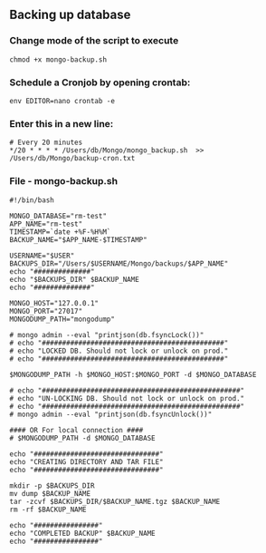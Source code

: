 ## Backing up database

### Change mode of the script to execute

    chmod +x mongo-backup.sh
    
### Schedule a Cronjob by opening crontab:

    env EDITOR=nano crontab -e

### Enter this in a new line:

    # Every 20 minutes
    */20 * * * * /Users/db/Mongo/mongo_backup.sh  >> /Users/db/Mongo/backup-cron.txt   

### File - mongo-backup.sh

    #!/bin/bash
     
    MONGO_DATABASE="rm-test"
    APP_NAME="rm-test"
    TIMESTAMP=`date +%F-%H%M`
    BACKUP_NAME="$APP_NAME-$TIMESTAMP"
    
    USERNAME="$USER"
    BACKUPS_DIR="/Users/$USERNAME/Mongo/backups/$APP_NAME"
    echo "##############"
    echo "$BACKUPS_DIR" $BACKUP_NAME
    echo "##############"
    
    MONGO_HOST="127.0.0.1"
    MONGO_PORT="27017"
    MONGODUMP_PATH="mongodump"
     
    # mongo admin --eval "printjson(db.fsyncLock())"
    # echo "#############################################"
    # echo "LOCKED DB. Should not lock or unlock on prod."
    # echo "#############################################"
    
    $MONGODUMP_PATH -h $MONGO_HOST:$MONGO_PORT -d $MONGO_DATABASE
    
    # echo "#################################################"
    # echo "UN-LOCKING DB. Should not lock or unlock on prod."
    # echo "#################################################"
    # mongo admin --eval "printjson(db.fsyncUnlock())"
    
    #### OR For local connection ####
    # $MONGODUMP_PATH -d $MONGO_DATABASE
    
    echo "###############################"
    echo "CREATING DIRECTORY AND TAR FILE"
    echo "###############################"
    
    mkdir -p $BACKUPS_DIR
    mv dump $BACKUP_NAME
    tar -zcvf $BACKUPS_DIR/$BACKUP_NAME.tgz $BACKUP_NAME
    rm -rf $BACKUP_NAME
    
    echo "################" 
    echo "COMPLETED BACKUP" $BACKUP_NAME
    echo "################"